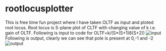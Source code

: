 # rootlocusplotter

This is free time fun project where I have taken OLTF as input and ploted root locus. Root locus is S-plane plot of CLTF with changing value of k i.e. gain of OLTF.
Following is input to code for OLTF=k/(S*(S+1)8(S+2))
![input](https://user-images.githubusercontent.com/71014235/94728465-e6a06a00-037d-11eb-9289-f3d0a5dc8c30.PNG)
Following is output, clearly we can see that pole is present at 0,-1 and -2 
![output](https://user-images.githubusercontent.com/71014235/94728615-21a29d80-037e-11eb-80c4-711556636fcc.PNG)
